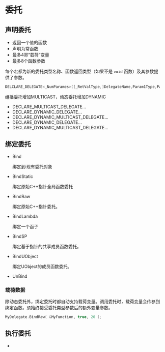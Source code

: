 # 委托

## 声明委托

- 返回一个值的函数
- 声明为常函数
- 最多4哥“载荷”变量
- 最多8个函数参数

每个宏都为新的委托类型名称、函数返回类型（如果不是 `void` 函数）及其参数提供了参数。

```cpp
DELCLARE_DELEGATE<_NumParames>([_RetValType,]DelegateName,Param1Type,Param2Type)
```

组播委托增加MULTICAST，动态委托增加DYNAMIC

- DECLARE_MULTICAST_DELEGATE...
- DECLARE_DYNAMIC_DELEGATE...
- DECLARE_DYNAMIC_MULTICAST_DELEGATE...
- DECLARE_DYNAMIC_DELEGATE...
- DECLARE_DYNAMIC_MULTICAST_DELEGATE...

## 绑定委托

- Bind

  绑定到i现有委托对象

- BindStatic

  绑定原始C++指针全局函数委托

- BindRaw

  绑定原始C++指针委托。

- BindLambda

  绑定一个函子

- BindSP

  绑定基于指针的共享成员函数委托。

- BindUObject

  绑定UObject的成员函数委托。

- UnBind

### 载荷数据

除动态委托外，绑定委托时都自动支持载荷变量。调用委托时，载荷变量会传参到绑定函数。须始终接受委托类型参数后的额外变量参数。

```cpp
MyDelegate.BindRaw( &MyFunction, true, 20 );
```

## 执行委托

- 